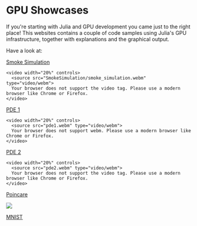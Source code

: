# GPU Showcases

If you're starting with Julia and GPU development you came just to the right place!
This websites contains a couple of code samples using Julia's GPU infrastructure,
together with explanations and the graphical output.

Have a look at:

[Smoke Simulation](@ref)

```@raw html
<video width="20%" controls>
  <source src="SmokeSimulation/smoke_simulation.webm" type="video/webm">
  Your browser does not support the video tag. Please use a modern browser like Chrome or Firefox.
</video>
```

[PDE 1](@ref)

```@raw html
<video width="20%" controls>
  <source src="pde1.webm" type="video/webm">
  Your browser does not support webm. Please use a modern browser like Chrome or Firefox.
</video>
```

[PDE 2](@ref)

```@raw html
<video width="20%" controls>
  <source src="pde2.webm" type="video/webm">
  Your browser does not support the video tag. Please use a modern browser like Chrome or Firefox.
</video>
```

[Poincare](@ref)

![](poincare.png)


[MNIST](@ref)
